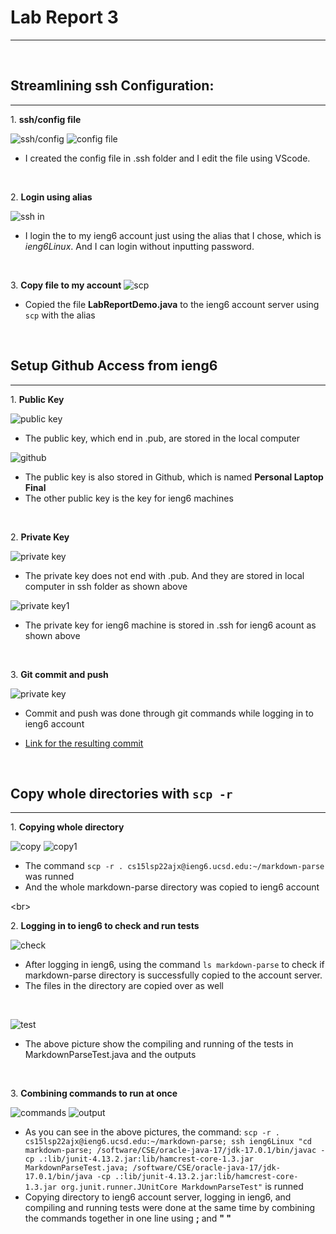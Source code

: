 # Lab Report 3
---
<br/>

## Streamlining ssh Configuration:
---
1\. **ssh/config file**

![ssh/config](labstep1.1.PNG)
![config file](labstep1.PNG)
<br/>

- I created the config file in .ssh folder and I edit the file using VScode.
<br/>


2\. **Login using alias**

![ssh in](labstep1.2.PNG)
- I login the to my ieng6 account just using the alias that I chose, which is *ieng6Linux*. And I can login without inputting password.
<br/>

3\. **Copy file to my account**
![scp](labstep1.4.PNG)
- Copied the file **LabReportDemo.java** to the ieng6 account server using `scp` with the alias

<br/>

## Setup Github Access from ieng6
---
1\. **Public Key**

![public key](labstep2.PNG)
- The public key, which end in .pub, are stored in the local computer

![github](labstep2.2.PNG)
- The public key is also stored in Github, which is named **Personal Laptop Final**
- The other public key is the key for ieng6 machines

<br/>

2\. **Private Key**

![private key](labstep2.1.PNG)
- The private key does not end with .pub. And they are stored in local computer in ssh folder as shown above

![private key1](labstep2.3.PNG)
- The private key for ieng6 machine is stored in .ssh for ieng6 acount as shown above

<br/>

3\. **Git commit and push**

![private key](labstep2.4.PNG)
- Commit and push was done through git commands
while logging in to ieng6 account

- [Link for the resulting commit](https://github.com/AliceFeather/markdown-parser/commit/40683d03de615b1d9f2fdc25dde3b5159d783c22
)

<br/>

## Copy whole directories with `scp -r`
---

1\. **Copying whole directory**

![copy](labstep3.1.PNG)
![copy1](labstep3.11.PNG)
- The command `scp -r . cs15lsp22ajx@ieng6.ucsd.edu:~/markdown-parse` was runned
- And the whole markdown-parse directory was copied to ieng6 account

<br\>

2\. **Logging in to ieng6 to check and run tests**

![check](labstep3.PNG)
- After logging in ieng6, using the command `ls markdown-parse` to check if markdown-parse directory is successfully copied to the account server.
- The files in the directory are copied over as well
</br>

![test](labstep3.22.PNG)
- The above picture show the compiling and running of the tests in MarkdownParseTest.java and the outputs

</br>

3\. **Combining commands to run at once**

![commands](labstep3.3.PNG)
![output](labstep3.31.PNG)
- As you can see in the above pictures, the command: `scp -r . cs15lsp22ajx@ieng6.ucsd.edu:~/markdown-parse; ssh ieng6Linux "cd markdown-parse; /software/CSE/oracle-java-17/jdk-17.0.1/bin/javac -cp .:lib/junit-4.13.2.jar:lib/hamcrest-core-1.3.jar MarkdownParseTest.java; /software/CSE/oracle-java-17/jdk-17.0.1/bin/java -cp .:lib/junit-4.13.2.jar:lib/hamcrest-core-1.3.jar org.junit.runner.JUnitCore MarkdownParseTest"` is runned
- Copying directory to ieng6 account server, logging in ieng6, and compiling and running tests were done at the same time by combining the commands together in one line using **;** and **" "**



